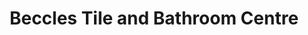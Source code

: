 ---
title: "Beccles Tile and Bathroom Centre"
url: /beccles/beccles-tile-and-bathroom-centre/
shop: Badezimmer
---